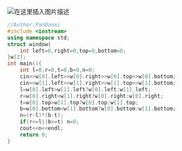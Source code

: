 ![在这里插入图片描述](https://pic.2ge.org/cdn/?url=https://img-blog.csdnimg.cn/9cd2276dd4c34783a88fcd610888ded9.png?x-oss-process=image/watermark,type_ZmFuZ3poZW5naGVpdGk,shadow_10,text_aHR0cHM6Ly9ibG9nLmNzZG4ubmV0L1BhbkRhb3hpMjAyMA==,size_16,color_FFFFFF,t_70)

```cpp
//Author:PanDaoxi
#include <iostream>
using namespace std;
struct window{
	int left=0,right=0,top=0,bottom=0;
}w[2];
int main(){
	int l=0,r=0,t=0,b=0,n=0;
	cin>>w[0].left>>w[0].right>>w[0].top>>w[0].bottom;
	cin>>w[1].left>>w[1].right>>w[1].top>>w[1].bottom;
	l=w[0].left>w[1].left?w[0].left:w[1].left;
	r=w[0].right<w[1].right?w[0].right:w[0].right;
	t=w[0].top>w[1].top?w[0].top:w[1].top;
	b=w[0].bottom<w[1].bottom?w[0].bottom:w[1].bottom;
	n=(r-l)*(b-t);
	if(r<=l||b<=t) n=0;
	cout<<n<<endl;
	return 0;
}
```

